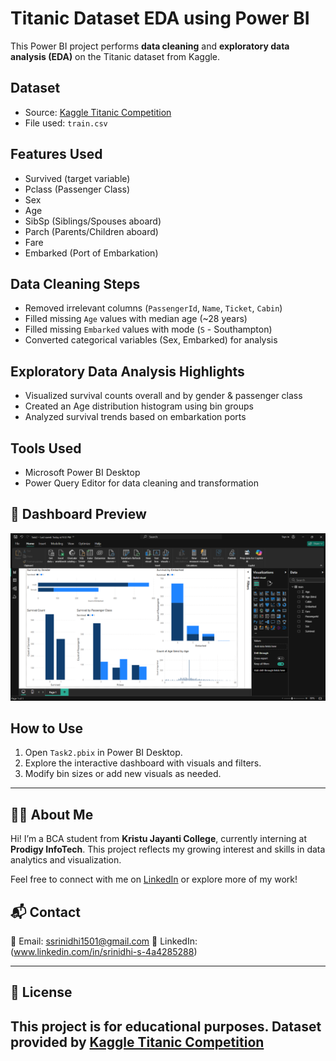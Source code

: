 # Titanic Dataset EDA using Power BI

This Power BI project performs **data cleaning** and **exploratory data analysis (EDA)** on the Titanic dataset from Kaggle.

## Dataset
- Source: [Kaggle Titanic Competition](https://www.kaggle.com/c/titanic/data)
- File used: `train.csv`

## Features Used
- Survived (target variable)
- Pclass (Passenger Class)
- Sex
- Age
- SibSp (Siblings/Spouses aboard)
- Parch (Parents/Children aboard)
- Fare
- Embarked (Port of Embarkation)

## Data Cleaning Steps
- Removed irrelevant columns (`PassengerId`, `Name`, `Ticket`, `Cabin`)
- Filled missing `Age` values with median age (~28 years)
- Filled missing `Embarked` values with mode (`S` - Southampton)
- Converted categorical variables (Sex, Embarked) for analysis

## Exploratory Data Analysis Highlights
- Visualized survival counts overall and by gender & passenger class
- Created an Age distribution histogram using bin groups
- Analyzed survival trends based on embarkation ports

## Tools Used
- Microsoft Power BI Desktop
- Power Query Editor for data cleaning and transformation

## 📸 Dashboard Preview

![Dashboard Screenshot](./Screenshot%202025-06-12%20213357.png)

## How to Use
1. Open `Task2.pbix` in Power BI Desktop.
2. Explore the interactive dashboard with visuals and filters.
3. Modify bin sizes or add new visuals as needed.

---

## 🙋‍♂️ About Me

Hi! I’m a BCA student from **Kristu Jayanti College**, currently interning at **Prodigy InfoTech**. This project reflects my growing interest and skills in data analytics and visualization.

Feel free to connect with me on [LinkedIn](www.linkedin.com/in/srinidhi-s-4a4285288) or explore more of my work!

## 📬 Contact

📧 Email: ssrinidhi1501@gmail.com 
🔗 LinkedIn: (www.linkedin.com/in/srinidhi-s-4a4285288)  

---

## 📄 License

This project is for educational purposes. Dataset provided by [Kaggle Titanic Competition](https://www.kaggle.com/c/titanic/data)
---


